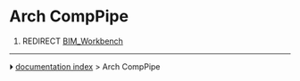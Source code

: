 # Arch CompPipe
1.  REDIRECT [BIM_Workbench](BIM_Workbench.md)



---
⏵ [documentation index](../README.md) > Arch CompPipe
